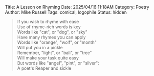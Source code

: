 Title: A Lesson on Rhyming
Date: 2025/04/16 11:18AM
Category: Poetry
Author: Mike Russell
Tags: comical, logophile
Status: hidden

> If you wish to rhyme with ease<br>
> Use of rhyme-rich words is key<br>
> Words like "cat", or "dog", or "sky"<br>
> Have many rhymes you can apply<br>
> Words like "orange", "wolf", or "month"<br>
> Will put you in a pickle<br>
> Remember, "light", or "ball", or "tree"<br>
> Will make your task quite easy<br>
> But words like "angel", "pint", or "silver":<br>
> A poet's Reaper and sickle

